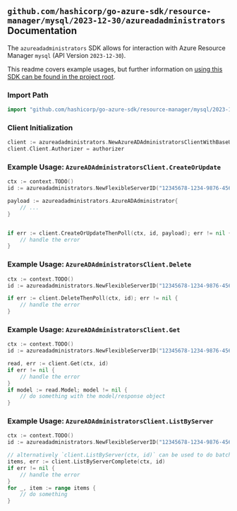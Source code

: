 
## `github.com/hashicorp/go-azure-sdk/resource-manager/mysql/2023-12-30/azureadadministrators` Documentation

The `azureadadministrators` SDK allows for interaction with Azure Resource Manager `mysql` (API Version `2023-12-30`).

This readme covers example usages, but further information on [using this SDK can be found in the project root](https://github.com/hashicorp/go-azure-sdk/tree/main/docs).

### Import Path

```go
import "github.com/hashicorp/go-azure-sdk/resource-manager/mysql/2023-12-30/azureadadministrators"
```


### Client Initialization

```go
client := azureadadministrators.NewAzureADAdministratorsClientWithBaseURI("https://management.azure.com")
client.Client.Authorizer = authorizer
```


### Example Usage: `AzureADAdministratorsClient.CreateOrUpdate`

```go
ctx := context.TODO()
id := azureadadministrators.NewFlexibleServerID("12345678-1234-9876-4563-123456789012", "example-resource-group", "flexibleServerValue")

payload := azureadadministrators.AzureADAdministrator{
	// ...
}


if err := client.CreateOrUpdateThenPoll(ctx, id, payload); err != nil {
	// handle the error
}
```


### Example Usage: `AzureADAdministratorsClient.Delete`

```go
ctx := context.TODO()
id := azureadadministrators.NewFlexibleServerID("12345678-1234-9876-4563-123456789012", "example-resource-group", "flexibleServerValue")

if err := client.DeleteThenPoll(ctx, id); err != nil {
	// handle the error
}
```


### Example Usage: `AzureADAdministratorsClient.Get`

```go
ctx := context.TODO()
id := azureadadministrators.NewFlexibleServerID("12345678-1234-9876-4563-123456789012", "example-resource-group", "flexibleServerValue")

read, err := client.Get(ctx, id)
if err != nil {
	// handle the error
}
if model := read.Model; model != nil {
	// do something with the model/response object
}
```


### Example Usage: `AzureADAdministratorsClient.ListByServer`

```go
ctx := context.TODO()
id := azureadadministrators.NewFlexibleServerID("12345678-1234-9876-4563-123456789012", "example-resource-group", "flexibleServerValue")

// alternatively `client.ListByServer(ctx, id)` can be used to do batched pagination
items, err := client.ListByServerComplete(ctx, id)
if err != nil {
	// handle the error
}
for _, item := range items {
	// do something
}
```
